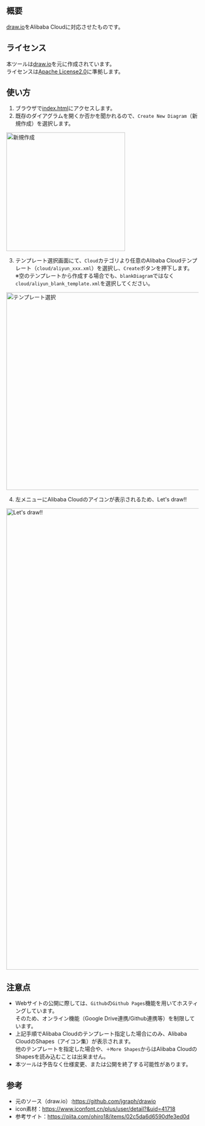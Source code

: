 ## 概要
[draw.io](https://www.draw.io)をAlibaba Cloudに対応させたものです。  

## ライセンス
本ツールは[draw.io](https://github.com/jgraph/drawio)を元に作成されています。  
ライセンスは[Apache License2.0](http://www.apache.org/licenses/LICENSE-2.0)に準拠します。

## 使い方
1. ブラウザで[index.html](https://sbc-satou.github.io/drawio/src/main/webapp/index.html)にアクセスします。
2. 既存のダイアグラムを開くか否かを聞かれるので、`Create New Diagram`（新規作成）を選択します。
<img width="311" alt="新規作成" src="https://user-images.githubusercontent.com/28669526/70611403-7c7cd400-1c48-11ea-8dcb-aea0a2aa6824.png">

3. テンプレート選択画面にて、`Cloud`カテゴリより任意のAlibaba Cloudテンプレート（`cloud/aliyun_xxx.xml`）を選択し、`Create`ボタンを押下します。  
※空のテンプレートから作成する場合でも、`blankDiagram`ではなく`cloud/aliyun_blank_template.xml`を選択してください。
<img width="518" alt="テンプレート選択" src="https://user-images.githubusercontent.com/28669526/70611553-b948cb00-1c48-11ea-93b8-670b48ad3043.png">

4. 左メニューにAlibaba Cloudのアイコンが表示されるため、Let's draw!!
<img width="1209" alt="Let's draw!!" src="https://user-images.githubusercontent.com/28669526/70611615-cfef2200-1c48-11ea-91e4-9dd0dd9b7f94.png">

## 注意点
- Webサイトの公開に際しては、`Github`の`Github Pages`機能を用いてホスティングしています。  
そのため、オンライン機能（Google Drive連携/Github連携等）を制限しています。
- 上記手順でAlibaba Cloudのテンプレート指定した場合にのみ、Alibaba CloudのShapes（アイコン集）が表示されます。  
他のテンプレートを指定した場合や、`＋More Shapes`からはAlibaba CloudのShapesを読み込むことは出来ません。
- 本ツールは予告なく仕様変更、または公開を終了する可能性があります。

## 参考
- 元のソース（draw.io）:https://github.com/jgraph/drawio
- icon素材：https://www.iconfont.cn/plus/user/detail?&uid=41718
- 参考サイト：https://qiita.com/ohiro18/items/02c5da6d6590dfe3ed0d

